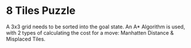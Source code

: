 # 8 Tiles Puzzle
 A 3x3 grid needs to be sorted into the goal state. An A* Algorithm is used, with 2 types of calculating the cost for a move: Manhatten Distance & Misplaced Tiles.
